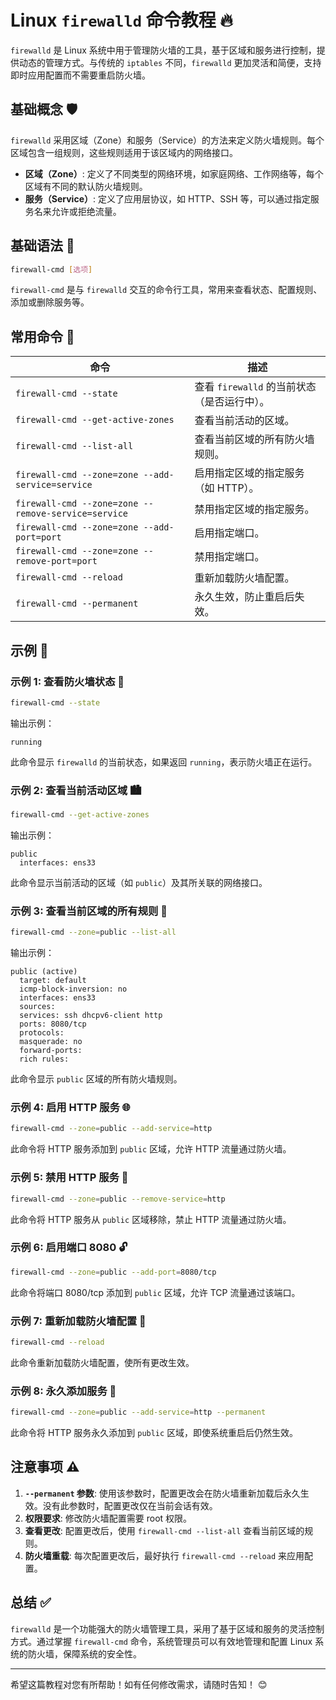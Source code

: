 

# Linux `firewalld` 命令教程 🔥

`firewalld` 是 Linux 系统中用于管理防火墙的工具，基于区域和服务进行控制，提供动态的管理方式。与传统的 `iptables` 不同，`firewalld` 更加灵活和简便，支持即时应用配置而不需要重启防火墙。

## 基础概念 🛡️

`firewalld` 采用区域（Zone）和服务（Service）的方法来定义防火墙规则。每个区域包含一组规则，这些规则适用于该区域内的网络接口。

- **区域（Zone）**: 定义了不同类型的网络环境，如家庭网络、工作网络等，每个区域有不同的默认防火墙规则。
- **服务（Service）**: 定义了应用层协议，如 HTTP、SSH 等，可以通过指定服务名来允许或拒绝流量。

## 基础语法 📜

```bash
firewall-cmd [选项]
```

`firewall-cmd` 是与 `firewalld` 交互的命令行工具，常用来查看状态、配置规则、添加或删除服务等。

## 常用命令 🔧

| 命令                         | 描述                                                     |
|------------------------------|----------------------------------------------------------|
| `firewall-cmd --state`        | 查看 `firewalld` 的当前状态（是否运行中）。               |
| `firewall-cmd --get-active-zones` | 查看当前活动的区域。                                   |
| `firewall-cmd --list-all`     | 查看当前区域的所有防火墙规则。                           |
| `firewall-cmd --zone=zone --add-service=service` | 启用指定区域的指定服务（如 HTTP）。               |
| `firewall-cmd --zone=zone --remove-service=service` | 禁用指定区域的指定服务。                            |
| `firewall-cmd --zone=zone --add-port=port` | 启用指定端口。                                        |
| `firewall-cmd --zone=zone --remove-port=port` | 禁用指定端口。                                        |
| `firewall-cmd --reload`       | 重新加载防火墙配置。                                   |
| `firewall-cmd --permanent`    | 永久生效，防止重启后失效。                             |

## 示例 🌟

### 示例 1: 查看防火墙状态 🔄

```bash
firewall-cmd --state
```
输出示例：
```
running
```
此命令显示 `firewalld` 的当前状态，如果返回 `running`，表示防火墙正在运行。

### 示例 2: 查看当前活动区域 🏙️

```bash
firewall-cmd --get-active-zones
```
输出示例：
```
public
  interfaces: ens33
```
此命令显示当前活动的区域（如 `public`）及其所关联的网络接口。

### 示例 3: 查看当前区域的所有规则 📜

```bash
firewall-cmd --zone=public --list-all
```
输出示例：
```
public (active)
  target: default
  icmp-block-inversion: no
  interfaces: ens33
  sources: 
  services: ssh dhcpv6-client http
  ports: 8080/tcp
  protocols: 
  masquerade: no
  forward-ports: 
  rich rules: 
```
此命令显示 `public` 区域的所有防火墙规则。

### 示例 4: 启用 HTTP 服务 🌐

```bash
firewall-cmd --zone=public --add-service=http
```
此命令将 HTTP 服务添加到 `public` 区域，允许 HTTP 流量通过防火墙。

### 示例 5: 禁用 HTTP 服务 🚫

```bash
firewall-cmd --zone=public --remove-service=http
```
此命令将 HTTP 服务从 `public` 区域移除，禁止 HTTP 流量通过防火墙。

### 示例 6: 启用端口 8080 🔓

```bash
firewall-cmd --zone=public --add-port=8080/tcp
```
此命令将端口 8080/tcp 添加到 `public` 区域，允许 TCP 流量通过该端口。

### 示例 7: 重新加载防火墙配置 🔄

```bash
firewall-cmd --reload
```
此命令重新加载防火墙配置，使所有更改生效。

### 示例 8: 永久添加服务 🏅

```bash
firewall-cmd --zone=public --add-service=http --permanent
```
此命令将 HTTP 服务永久添加到 `public` 区域，即使系统重启后仍然生效。

## 注意事项 ⚠️

1. **`--permanent` 参数**: 使用该参数时，配置更改会在防火墙重新加载后永久生效。没有此参数时，配置更改仅在当前会话有效。
2. **权限要求**: 修改防火墙配置需要 root 权限。
3. **查看更改**: 配置更改后，使用 `firewall-cmd --list-all` 查看当前区域的规则。
4. **防火墙重载**: 每次配置更改后，最好执行 `firewall-cmd --reload` 来应用配置。

## 总结 ✅

`firewalld` 是一个功能强大的防火墙管理工具，采用了基于区域和服务的灵活控制方式。通过掌握 `firewall-cmd` 命令，系统管理员可以有效地管理和配置 Linux 系统的防火墙，保障系统的安全性。

---

希望这篇教程对您有所帮助！如有任何修改需求，请随时告知！ 😊